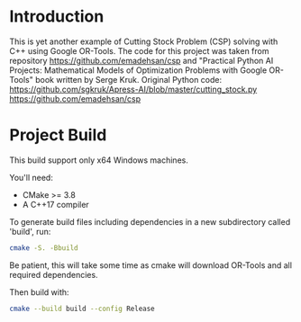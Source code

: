 # Introduction

This is yet another example of Cutting Stock Problem (CSP) solving with C++ using Google OR-Tools.
The code for this project was taken from repository https://github.com/emadehsan/csp and
"Practical Python AI Projects: Mathematical Models of Optimization Problems with Google OR-Tools"
book written by Serge Kruk. 
Original Python code:
https://github.com/sgkruk/Apress-AI/blob/master/cutting_stock.py
https://github.com/emadehsan/csp

# Project Build

This build support only x64 Windows machines.

You'll need:

* CMake >= 3.8
* A C++17 compiler

To generate build files including dependencies in a new
subdirectory called 'build', run:

```sh
cmake -S. -Bbuild
```
Be patient, this will take some time as cmake will download OR-Tools and all required dependencies.

Then build with:

```sh
cmake --build build --config Release
```